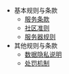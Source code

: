 - 基本规则与条款
  * [服务条款](https://usolia.net/help/terms/)
  * [社区准则](docs/server/community-guidelines.md)
  * [服务器规则](docs/server/rules.md)
- 其他规则与条款
  * [数据隐私说明](docs/ot/privacy.md)
  * [处罚机制](docs/ot/punishments.md)
